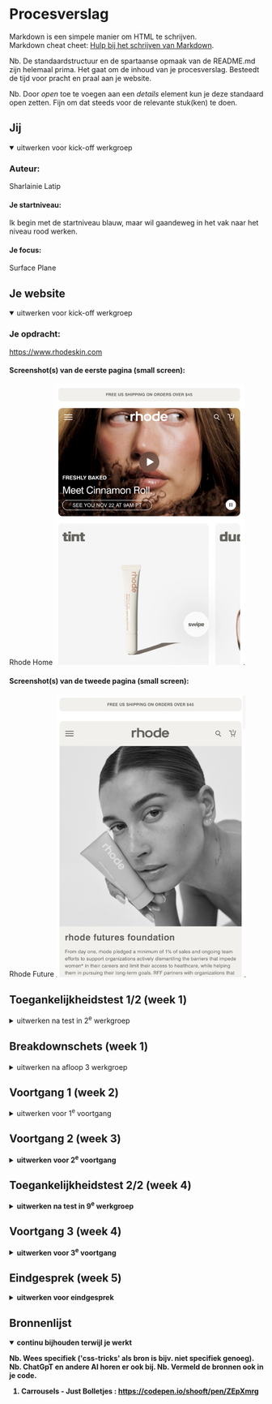 # Procesverslag
Markdown is een simpele manier om HTML te schrijven.  
Markdown cheat cheet: [Hulp bij het schrijven van Markdown](https://github.com/adam-p/markdown-here/wiki/Markdown-Cheatsheet).

Nb. De standaardstructuur en de spartaanse opmaak van de README.md zijn helemaal prima. Het gaat om de inhoud van je procesverslag. Besteedt de tijd voor pracht en praal aan je website.

Nb. Door *open* toe te voegen aan een *details* element kun je deze standaard open zetten. Fijn om dat steeds voor de relevante stuk(ken) te doen.





## Jij

<details open>
  <summary>uitwerken voor kick-off werkgroep</summary>

  ### Auteur:
  Sharlainie Latip 

  #### Je startniveau:
  Ik begin met de startniveau blauw, maar wil gaandeweg in het vak naar het niveau rood werken.

  #### Je focus:
  Surface Plane
 
</details>





## Je website

<details open>
  <summary>uitwerken voor kick-off werkgroep</summary>

  ### Je opdracht:
  https://www.rhodeskin.com

  #### Screenshot(s) van de eerste pagina (small screen): 
  Rhode Home
  <img src="readme-images/rhode-home.png" width="375px" alt="home-pagina">

  #### Screenshot(s) van de tweede pagina (small screen):
  Rhode Future 
  <img src="readme-images/rhode-future.png" width="375px" alt="pagina-2">
 
</details>



## Toegankelijkheidstest 1/2 (week 1)

<details>
  <summary>uitwerken na test in 2<sup>e</sup> werkgroep</summary>

  ### Bevindingen
  Lijst met je bevindingen die in de test naar voren kwamen:

  Content
- Gebruikt duidelijke taal en vermijdt figuurlijke taal etc.
- Knoppen, a, label content is uniek en beschrijvend.

Global Code
- HTML is wel gevalideerd
- Gebruikt wel lang attribute 
- Maakt ook gebruik van een unieke titel voor elk pagina.
- Viewport is niet uitschakelt.

Keyboard
- Screenreader is prima te gebruiken met de site. Moet wel door veel content en tekst heen gaan. Met muis is de screenreader wel gemakkelijk te gebruiken, beter dan met toetsenbord.

Mobile and touch
- Horizontaal scrollen weghalen werkt niet goed. 
- De button en link icoontjes kunnen geactiveerd worden met gemak. 
- Moet door veel content gaan dus kan moeilijk zijn om met screenreader te navigeren door de site. Vooral met bijv. de tekst animaties in bepaalde sections omdat het dan elk stukje tekst opnieuw moet lezen.

Headings
- Screenreader werkt goed met de headers. Het vertelt wel welk stukje het is van de website. 
- Maakt ook gebruik van h1 element per pagina.

Lists
- Niet duidelijk met de screenreader…

Images
- Afbeeldingen hebben ook beschrijven dus gebruiker weet goed wat voor afbeelding op de site wordt afgebeeld doordat screenreader het opleest.

Media
- Media maakt gebruik van autoplay
- Geeft niet goede beschrijving van video’s

Controls
- Linkjes hebben goede beschrijving voor screenreader. 
</details>



## Breakdownschets (week 1)

<details>
  <summary>uitwerken na afloop 3<sup></sup> werkgroep</summary>

  ### de hele pagina: 
  <img src="readme-images/breakdownschets2.jpg" width="375px" alt="breakdown van de hele pagina">

  ### dynamisch deel (bijv menu): 
  <img src="readme-images/breakdownschets.jpg" width="375px" alt="breakdown van een dynamisch deel">

  ### wellicht nog een dynamisch deel (bijv filter): 
  <img src="readme-images/dummy-plaatje.jpg" width="375px" alt="breakdown van nog een dynamisch deel">

</details>





## Voortgang 1 (week 2) 

<details>
  <summary>uitwerken voor 1<sup>e</sup> voortgang</summary>

  ### Stand van zaken
  Ik had eerst de website Gucci gekozen, alleen wou ik toch wel een andere site kiezen en dat is Rhode Skin geworden. Vandaar dat ik nog niet de toegankelijksheidstest heb kunnen doen. Die ben ik wel van plan om z.s.m. te doen. 
  De eerste html pagina maken van de website die ik wil namaken ging wel goed. Ik heb voornamelijk alleen de basics erin gezet, maar dan zonder de imgs nog erin. Daarnaast heb ik ook breakdownschetsen gemaakt van de eerste pagina en het menu deel. Echter, kwam ik tijdens het voortgangsgesprek achter dat de tweede breakdownschets over de tweede pagina moet zijn, die ik wil namaken van de website. 
  De stof is best te doen, maar wel wat lastig, omdat ik er weer in moet komen maar met oefenen en de opdrachten maken zal het wel lukken. 


  ### Agenda voor meeting
  samen met je groepje opstellen


  ### Verslag van meeting
  hier na afloop snel de uitkomsten van de meeting vastleggen

  Alyaman:
  SVG's moeten altijd lokaal worden opgeslagen door de code van de originele site te kopiëren. Vermijd het gebruik van externe links, omdat de bronwebsite kan veranderen of worden verwijderd. Gebruik geen icoonbibliotheken zoals Font Awesome; download en beheer alle icoontjes zelf. Een button is bedoeld om een actie uit te voeren en mag niet worden gebruikt als navigatie-element. Als er geen zichtbare H1 op een pagina staat, voeg dan een H1 toe die met visually hidden CSS onzichtbaar is in de layout, maar toegankelijk blijft in de code. Gebruik divs voor grote structuuronderdelen zoals koppen en paragrafen, en spans alleen voor inline stijlaanpassingen binnen tekst.

  Sharlainie:
  Een button is bedoeld voor interactie op de pagina en werkt altijd samen met JavaScript. Hiermee blijf je op dezelfde pagina. Een href verwijst naar een andere pagina. Docent verwacht maximaal twee HTML-pagina's, één CSS-bestand en één JavaScript-bestand. Begin met de body, gevolgd door main, en stel de taalinstelling in op lang="en" voor betere toegankelijkheid.

  Maaike:
  Als er tijd over is, mogen er blokjes worden toegevoegd, waarbij een library gebruikt mag worden. Zorg dat overflow wordt afgesneden waar nodig. Gebruik geen alt-tekst bij achtergrondafbeeldingen of bij afbeeldingen zonder inhoudelijke functie. Voor afbeeldingen met bijschriften gebruik je een <figure> met <img> en <figcaption>. Het hamburger-menu wordt een <nav> zonder <ul>. Maak van alle afbeeldingen in de risprinten een lijstitems.  

  Een sectie bevat een <ul> en een afbeelding. Voor een carousel is een verticale overgang (van boven naar beneden) een uitzondering. Afbeeldingen in de carousel zijn knoppen, georganiseerd in een lijst, met JavaScript om de beelden te wisselen. Je mag tot vier afbeeldingen toevoegen, maar dat is niet verplicht. Gebruik bij voorkeur CSS-classes in plaats van nth-childselectors.  

  Maak de site zo duurzaam mogelijk. Gebruik <strong> om belangrijke tekst te markeren en <span> om tekst visueel te onderscheiden. Eén sectie bevat een <ul> met drie verschillende blokjes.
 

</details>





## Voortgang 2 (week 3)

<details>
  <summary>uitwerken voor 2<sup>e</sup> voortgang</summary>

  ### Stand van zaken
  Ik ben nog niet zeker wat ik wil doen, surface plane of responsive? Met de opmaak van de site gaat het wel goed maar ik heb wel moeite met de carrousels van de site en het maken van de hamburger menu. Ook lukt het niet goed om te font van de site in mijn eigen site te verwerken.


  ### Agenda voor meeting
  samen met je groepje opstellen

  - Afbeeldingen slaan wazig op maar komen zelf van de site vandaan. (Opnieuw downloaden en proberen).
  - Moet elk img een goede passend naam hebben want hoe het nu staat opgeslagen van de site heeft het lange namen etc.
  - Advies voor het maken van menu.
  - Hoe krijg ik de juiste font van website? En hoe moet ik het in css zetten?

  ### Verslag van meeting
  hier na afloop snel de uitkomsten van de meeting vastleggen

  Alex
  Gebruik in Chrome Inspecteren > Network > Font om gebruikte lettertypes te vinden. 
  Gebruik de reduce motion-query om animaties te pauzeren indien nodig. Zorg voor een foutloze validator-check en gebruik geen spaties in bestandsnamen vervang ze door - of _. Met flexbox kun je tekst onder afbeeldingen ordenen door de volgorde met order te bepalen.

  Alyaman
  Je kunt een YouTube video insluiten via Delen > Insluiten, waarbij het handig is om afspeelbediening aan te zetten. Kopieer en plak de code in je website; de video werkt dan meteen. Een video kan ook als pop-up functioneren, vergelijkbaar met een hamburger-menu, inclusief een sluitkruisje met dezelfde styling.

  Maaike
  Maak een samenvatting van je toegankelijkheidsonderzoek in de chatbox voor het dynamische deel. Gebruik margins om de afstand tussen twee losse paragrafen aan te passen. Wat betreft de bannertekst die niet doorloopt, dit kan momenteel niet opgelost worden, dus laat het zoals het is. Als je hamburger-menu niet werkt en je het bovenin rechts wilt plaatsen, zullen we daar dinsdag in de les verder mee aan de slag gaan. Zorg ervoor dat de eenvoudigere taken al afgerond zijn, zodat we ons dan op de complexe zaken kunnen richten.

  Sharlainie
  Kijk naar de validatie errors. Script moet boven body staan. Surface plane of responsive? Maak keuze.



</details>





## Toegankelijkheidstest 2/2 (week 4)

<details>
  <summary>uitwerken na test in 9<sup>e</sup> werkgroep</summary>

  ### Bevindingen
  Lijst met je bevindingen die in de test naar voren kwamen (geef ook aan wat er verbeterd is):

</details>





## Voortgang 3 (week 4)

<details>
  <summary>uitwerken voor 3<sup>e</sup> voortgang</summary>

  ### Stand van zaken
  Ik heb toch de keuze gemaakt om de focus te houden op de surface plane. Het responsive maken van de site zal waarschijnlijk toch iets moeilijker gaan, vooral bij het maken van de hamburger menu. Met het maken van de carrousels van de site gaat het wat beter alleen qua css styling heb ik nog wel moeilijkheden ermee.


  ### Agenda voor meeting
  samen met je groepje opstellen

  - Error code van div. Hoe kan ik dit fixen?
  - Menu nog lastig om te maken. Snap het niet helemaal.


  ### Verslag van meeting
  hier na afloop snel de uitkomsten van de meeting vastleggen

  Alex
  Voor const light en dark mode kan je beter id februiken. Valideren in HTML belangrijk, blijven doen. Meer hierop letten in HTML, CSS minder structuur Tijdens mondeling wordt er ook gevraagd hoe de toegankelijkheid werkt met de site. 

  Maaike

  Alyaman
  Geef hoofdstukjes/headers een titel anders zie je niet waar je bent. Geef elke section een heading. Begin eerst met mobile first. Maak gebruik van @media. SVG aniaties??

  Sharlainie
  Div gesloten maar welke div sluit ik?? Tekst van navigatiebolletjes zijn zichtbaar maar die wil ik niet zichtbaar hebben > kan je doen door gebruik te maken van aria labels. Dit voegt informatie toe voor de screenreader. Ook kan ik he tgebruiken in hamburger menu. 

</details>





## Eindgesprek (week 5)

<details>
  <summary>uitwerken voor eindgesprek</summary>

  ### Je uitkomst - karakteristiek screenshots:
  <img src="readme-images/dummy-plaatje.jpg" width="375px" alt="uitomst opdracht 1">


  ### Dit ging goed/Heb ik geleerd: 
  Korte omschrijving met plaatjes

  <img src="readme-images/dummy-plaatje.jpg" width="375px" alt="top">


  ### Dit was lastig/Is niet gelukt:
  Korte omschrijving met plaatjes

  <img src="readme-images/dummy-plaatje.jpg" width="375px" alt="bummer">
</details>





## Bronnenlijst

<details open>
  <summary>continu bijhouden terwijl je werkt</summary>

  Nb. Wees specifiek ('css-tricks' als bron is bijv. niet specifiek genoeg). 
  Nb. ChatGpT en andere AI horen er ook bij.
  Nb. Vermeld de bronnen ook in je code.

  1. Carrousels - Just Bolletjes : https://codepen.io/shooft/pen/ZEpXmrg
 

</details>